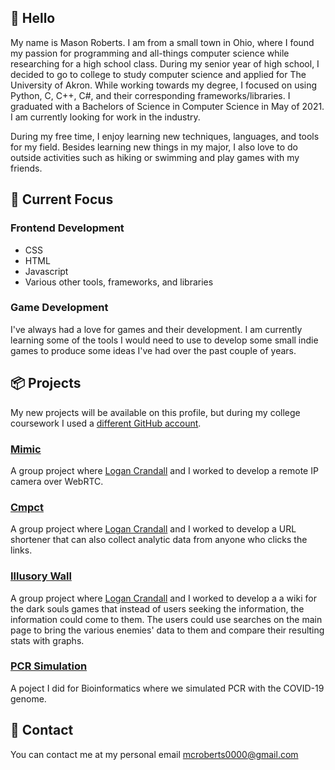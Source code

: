 ## 👋 Hello
My name is Mason Roberts.  I am from a small town in Ohio, where I found my passion for programming and all-things computer science while researching for a high school class. During my senior year of high school, I decided to go to college to study computer science and applied for The University of Akron. While working towards my degree, I focused on using Python, C, C++, C#, and their corresponding frameworks/libraries. I graduated with a Bachelors of Science in Computer Science in May of 2021. I am currently looking for work in the industry.

During my free time, I enjoy learning new techniques, languages, and tools for my field. Besides learning new things in my major, I also love to do outside activities such as hiking or swimming and play games with my friends.

## :dart: Current Focus

### Frontend Development
- CSS
- HTML
- Javascript
- Various other tools, frameworks, and libraries

### Game Development
I've always had a love for games and their development. I am currently learning some of the tools I would need to use to develop some small indie games to produce
some ideas I've had over the past couple of years.


## :package: Projects
My new projects will be available on this profile, but during my college coursework I used a [different GitHub account](https://github.com/UnknwonWarlock).

### [Mimic](https://github.com/link00000000/mimic)
A group project where [Logan Crandall](https://github.com/link00000000) and I worked to develop a remote IP camera over WebRTC.

### [Cmpct](https://github.com/link00000000/cmpct)
A group project where [Logan Crandall](https://github.com/link00000000) and I worked to develop a URL shortener that can also collect analytic data from anyone who clicks the links.

### [Illusory Wall](https://github.com/link00000000/illusory-wall)
A group project where [Logan Crandall](https://github.com/link00000000) and I worked to develop a a wiki for the dark souls games that instead of users seeking the information, the information could come to them. The users could use searches on the main page to bring the various enemies' data to them and compare their resulting stats with graphs.

###  [PCR Simulation](https://github.com/UnknwonWarlock/BIO-1)
A poject I did for Bioinformatics where we simulated PCR with the COVID-19 genome.

## :email: Contact
You can contact me at my personal email mcroberts0000@gmail.com
